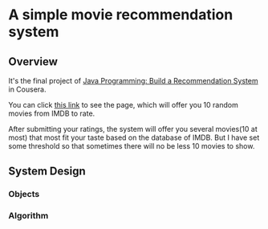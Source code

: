 # A simple movie recommendation system

## Overview
It's the final project of [Java Programming: Build a Recommendation System](https://www.coursera.org/learn/java-programming-recommender/home/welcome) in Cousera.

You can click [this link](https://www.dukelearntoprogram.com//capstone/recommender.php?id=b15dByLiNFfSuv) to see the page, which will offer you 10 random movies from IMDB to rate.

After submitting your ratings, the system will offer you several movies(10 at most) that most fit your taste based on the database of IMDB. But I have set some threshold so that sometimes there will no be less 10 movies to show.

## System Design
### Objects

### Algorithm


